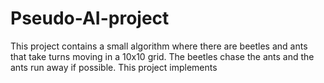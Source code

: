 # Pseudo-AI-project
This project contains a small algorithm where there are beetles and ants that take turns moving in a 10x10 grid. The beetles chase the ants and the ants run away if possible. This project implements
